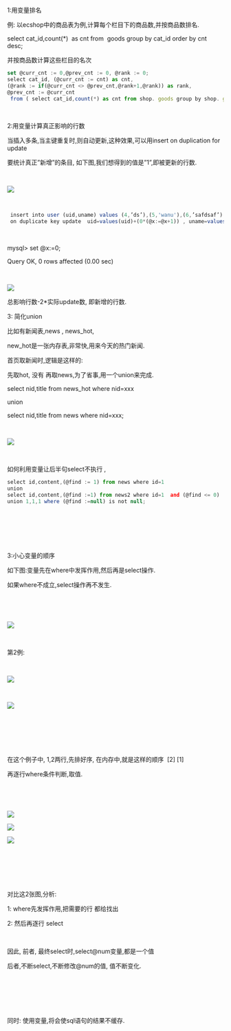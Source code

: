 1:用变量排名

例: 以ecshop中的商品表为例,计算每个栏目下的商品数,并按商品数排名.

select cat_id,count(*)  as cnt from  goods group by cat_id order by cnt desc;

并按商品数计算这些栏目的名次

```javascript
set @curr_cnt := 0,@prev_cnt := 0, @rank := 0;
select cat_id, (@curr_cnt := cnt) as cnt,
(@rank := if(@curr_cnt <> @prev_cnt,@rank+1,@rank)) as rank,
@prev_cnt := @curr_cnt
 from ( select cat_id,count(*) as cnt from shop. goods group by shop. goods.cat_id order by cnt desc) as tmp;
```

 

2:用变量计算真正影响的行数

当插入多条,当主键重复时,则自动更新,这种效果,可以用insert on duplication for update

要统计真正”新增”的条目, 如下图,我们想得到的值是”1”,即被更新的行数.

 

![](https://gitee.com/hxc8/images7/raw/master/img/202407190811209.jpg)

 

```javascript
 insert into user (uid,uname) values (4,’ds’),(5,'wanu'),(6,’safdsaf’)
 on duplicate key update  uid=values(uid)+(0*(@x:=@x+1)) , uname=values(uname);
```

 

mysql> set @x:=0;

Query OK, 0 rows affected (0.00 sec)

 

![](https://gitee.com/hxc8/images7/raw/master/img/202407190811676.jpg)

总影响行数-2*实际update数, 即新增的行数.

3: 简化union

比如有新闻表,news , news_hot,

new_hot是一张内存表,非常快,用来今天的热门新闻.

首页取新闻时,逻辑是这样的:

先取hot, 没有 再取news,为了省事,用一个union来完成.

select nid,title from news_hot where nid=xxx

union

select nid,title from news where nid=xxx;

 

![](https://gitee.com/hxc8/images7/raw/master/img/202407190811869.jpg)

 

如何利用变量让后半句select不执行 ,

```javascript
select id,content,(@find := 1) from news where id=1
union
select id,content,(@find :=1) from news2 where id=1  and (@find <= 0)
union 1,1,1 where (@find :=null) is not null;
```

 

 

 



3:小心变量的顺序

如下图:变量先在where中发挥作用,然后再是select操作.

如果where不成立,select操作再不发生.

 

 

![](https://gitee.com/hxc8/images7/raw/master/img/202407190811009.jpg)

 

第2例:

 

![](https://gitee.com/hxc8/images7/raw/master/img/202407190811258.jpg)

 

![](https://gitee.com/hxc8/images7/raw/master/img/202407190811341.jpg)

 

 

 

在这个例子中, 1,2两行,先排好序, 在内存中,就是这样的顺序  [2] [1]

再逐行where条件判断,取值.

 

 

![](https://gitee.com/hxc8/images7/raw/master/img/202407190811407.jpg)





![](https://gitee.com/hxc8/images7/raw/master/img/202407190811482.jpg)



![](https://gitee.com/hxc8/images7/raw/master/img/202407190811608.jpg)

 

 

 

对比这2张图,分析:

1: where先发挥作用,把需要的行 都给找出

2: 然后再逐行 select

 

因此, 前者, 最终select时,select@num变量,都是一个值

后者,不断select,不断修改@num的值, 值不断变化.

 

 

 

同时: 使用变量,将会使sql语句的结果不缓存.

